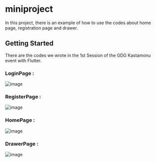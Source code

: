 # miniproject

In this project, there is an example of how to use the codes about home page, registration page and drawer.

## Getting Started

There are the codes we wrote in the 1st Session of the GDG Kastamonu event with Flutter.
 

### LoginPage :

![image](https://user-images.githubusercontent.com/5441882/89126842-bf4e2d80-d4f1-11ea-8118-c4f0cdb4d5b4.png)

### RegisterPage :

![image](https://user-images.githubusercontent.com/5441882/89126890-2835a580-d4f2-11ea-9d62-ae1e6e1222ec.png)

### HomePage :

![image](https://user-images.githubusercontent.com/5441882/89126900-44d1dd80-d4f2-11ea-9145-642614a656c6.png)

### DrawerPage :

![image](https://user-images.githubusercontent.com/5441882/89126914-5c10cb00-d4f2-11ea-93e1-b96b4dbf7dce.png)
